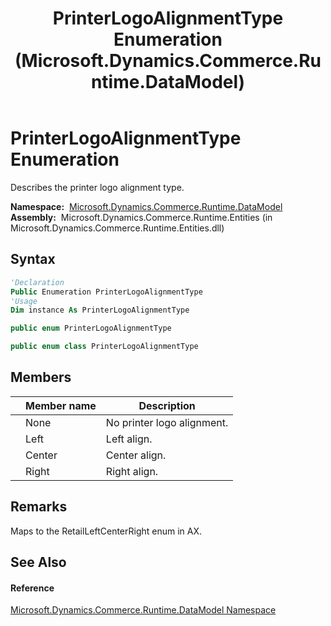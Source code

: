 ﻿---
title: PrinterLogoAlignmentType Enumeration (Microsoft.Dynamics.Commerce.Runtime.DataModel)
TOCTitle: PrinterLogoAlignmentType Enumeration
ms:assetid: T:Microsoft.Dynamics.Commerce.Runtime.DataModel.PrinterLogoAlignmentType
ms:mtpsurl: https://technet.microsoft.com/en-us/library/microsoft.dynamics.commerce.runtime.datamodel.printerlogoalignmenttype(v=AX.60)
ms:contentKeyID: 62209781
ms.date: 05/18/2015
mtps_version: v=AX.60
f1_keywords:
- Microsoft.Dynamics.Commerce.Runtime.DataModel.PrinterLogoAlignmentType.None
- Microsoft.Dynamics.Commerce.Runtime.DataModel.PrinterLogoAlignmentType
- Microsoft.Dynamics.Commerce.Runtime.DataModel.PrinterLogoAlignmentType.Right
- Microsoft.Dynamics.Commerce.Runtime.DataModel.PrinterLogoAlignmentType.Center
- Microsoft.Dynamics.Commerce.Runtime.DataModel.PrinterLogoAlignmentType.Left
dev_langs:
- CSharp
- C++
- VB
---

# PrinterLogoAlignmentType Enumeration

Describes the printer logo alignment type.

**Namespace:**  [Microsoft.Dynamics.Commerce.Runtime.DataModel](microsoft-dynamics-commerce-runtime-datamodel-namespace.md)  
**Assembly:**  Microsoft.Dynamics.Commerce.Runtime.Entities (in Microsoft.Dynamics.Commerce.Runtime.Entities.dll)

## Syntax

``` vb
'Declaration
Public Enumeration PrinterLogoAlignmentType
'Usage
Dim instance As PrinterLogoAlignmentType
```

``` csharp
public enum PrinterLogoAlignmentType
```

``` c++
public enum class PrinterLogoAlignmentType
```

## Members

<table>
<thead>
<tr class="header">
<th></th>
<th>Member name</th>
<th>Description</th>
</tr>
</thead>
<tbody>
<tr class="odd">
<td></td>
<td>None</td>
<td>No printer logo alignment.</td>
</tr>
<tr class="even">
<td></td>
<td>Left</td>
<td>Left align.</td>
</tr>
<tr class="odd">
<td></td>
<td>Center</td>
<td>Center align.</td>
</tr>
<tr class="even">
<td></td>
<td>Right</td>
<td>Right align.</td>
</tr>
</tbody>
</table>


## Remarks

Maps to the RetailLeftCenterRight enum in AX.

## See Also

#### Reference

[Microsoft.Dynamics.Commerce.Runtime.DataModel Namespace](microsoft-dynamics-commerce-runtime-datamodel-namespace.md)

